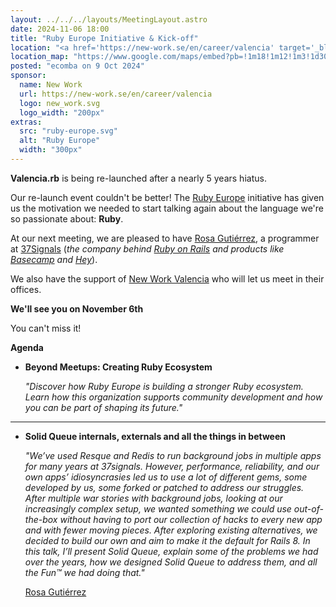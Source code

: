 ```yaml
---
layout: ../../../layouts/MeetingLayout.astro
date: 2024-11-06 18:00
title: "Ruby Europe Initiative & Kick-off"
location: "<a href='https://new-work.se/en/career/valencia' target='_blank'>New Work</a> Valencia C/ Pintor Sorolla 11, 46002 Valencia"
location_map: "https://www.google.com/maps/embed?pb=!1m18!1m12!1m3!1d3079.923452783778!2d-0.3755156492814634!3d39.4710579793855!2m3!1f0!2f0!3f0!3m2!1i1024!2i768!4f13.1!3m3!1m2!1s0xd6049140afd6c35%3A0x3a7f3c26bcb251ef!2sXING%20Networking%20Spain%20SL!5e0!3m2!1sen!2ses!4v1573154452694!5m2!1sen!2ses"
posted: "ecomba on 9 Oct 2024"
sponsor:
  name: New Work
  url: https://new-work.se/en/career/valencia
  logo: new_work.svg
  logo_width: "200px"
extras:
  src: "ruby-europe.svg"
  alt: "Ruby Europe"
  width: "300px"
---
```


**Valencia.rb** is being re-launched after a nearly 5 years hiatus.

Our re-launch event couldn't be better! The [Ruby Europe](https://rubyeurope.com) initiative has given us the motivation we needed to start talking again about the language we're so passionate about: **Ruby**.

At our next meeting, we are pleased to have [Rosa Gutiérrez](https://rosa.codes), a programmer at [37Signals](https://37signals.com) (_the company behind [Ruby on Rails](https://rubyonrails.org) and products like [Basecamp](https://basecamp.com) and [Hey](https://www.hey.com)_).

We also have the support of [New Work Valencia](https://new-work.se/en/career/valencia) who will let us meet in their offices.

**We'll see you on November 6th**

You can't miss it!

**Agenda**

- **Beyond Meetups: Creating Ruby Ecosystem**

  _"Discover how Ruby Europe is building a stronger Ruby ecosystem. Learn how this organization supports community development
and how you can be part of shaping its future."_

<hr>

- **Solid Queue internals, externals and all the things in between**

  _"We’ve used Resque and Redis to run background jobs in multiple apps for many years at 37signals. However, performance, reliability, and our own apps’ idiosyncrasies led us to use a lot of different gems, some developed by us, some forked or patched to address our struggles. After multiple war stories with background jobs, looking at our increasingly complex setup, we wanted something we could use out-of-the-box without having to port our collection of hacks to every new app and with fewer moving pieces. After exploring existing alternatives, we decided to build our own and aim to make it the default for Rails 8. In this talk, I’ll present Solid Queue, explain some of the problems we had over the years, how we designed Solid Queue to address them, and all the Fun™ we had doing that."_

  [Rosa Gutiérrez](https://rosa.codes)
